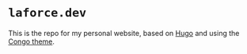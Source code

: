 # `laforce.dev`

This is the repo for my personal website, based on [Hugo](https://gohugo.io/) and using the [Congo theme](https://jpanther.github.io/congo/).
